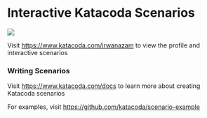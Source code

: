 # Interactive Katacoda Scenarios

[![](http://shields.katacoda.com/katacoda/irwanazam/count.svg)](https://www.katacoda.com/irwanazam "Get your profile on Katacoda.com")

Visit https://www.katacoda.com/irwanazam to view the profile and interactive scenarios

### Writing Scenarios
Visit https://www.katacoda.com/docs to learn more about creating Katacoda scenarios

For examples, visit https://github.com/katacoda/scenario-example
